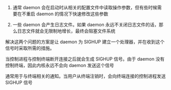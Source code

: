 

1. 通常 daemon 会在启动时从相关的配置文件中读取操作参数，但有些时候需要在不重启 daemon 的情况下快速修改这些参数

2. 一些 daemon 会产生日志文件。如果 daemon 永远不关闭日志文件的话，那么日志文件就会无限制地增长，最终会阻塞文件系统

解决这两个问题的方案是让 daemon 为 SIGHUP 建立一个处理器，并在收到这个信号时采取所需的措施。

当控制进程与控制终端断开连接之后就会生成 SIGHUP
信号。由于 daemon 没有控制终端，因此内核永远不会向 daemon 发送这个信号


通常用于与终端相关的通知。当用户从终端注销时，会向终端连接的控制进程发送 SIGHUP 信号
